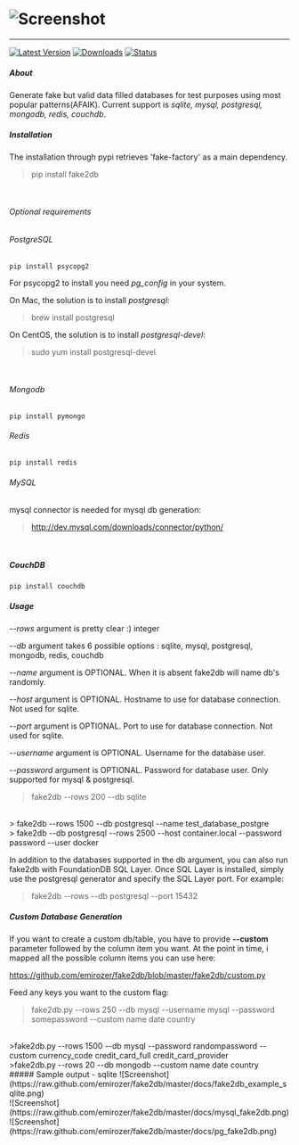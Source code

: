 ![Screenshot](https://raw.github.com/emirozer/fake2db/master/docs/fake2db_logo_screenshot.png)
===========
***

[![Latest Version](https://img.shields.io/pypi/v/fake2db.svg)](https://img.shields.io/pypi/v/fake2db.svg)
[![Downloads](https://img.shields.io/pypi/dm/fake2db.svg)](https://img.shields.io/pypi/dm/fake2db.svg)
[![Status](https://img.shields.io/pypi/status/fake2db.svg)](https://img.shields.io/pypi/status/fake2db.svg)



##### About

Generate fake but valid data filled databases for test purposes using most popular patterns(AFAIK).
Current support is *sqlite, mysql, postgresql, mongodb, redis, couchdb*. <br>

##### Installation

The installation through pypi retrieves 'fake-factory' as a main dependency.
> pip install fake2db
<br>

###### Optional requirements

###### PostgreSQL

    pip install psycopg2

For psycopg2 to install you need *pg_config* in your system.

On Mac, the solution is to install *postgresql*:
> brew install postgresql

On CentOS, the solution is to install *postgresql-devel*:
> sudo yum install postgresql-devel
<br>

###### Mongodb

    pip install pymongo

###### Redis

    pip install redis

###### MySQL

mysql connector is needed for mysql db generation:
> http://dev.mysql.com/downloads/connector/python/
<br>

##### CouchDB

	pip install couchdb

##### Usage


*--rows* argument is pretty clear :) integer

*--db* argument takes 6 possible options : sqlite, mysql, postgresql, mongodb, redis, couchdb

*--name* argument is OPTIONAL. When it is absent fake2db will name db's randomly.

*--host* argument is OPTIONAL. Hostname to use for database connection. Not used for sqlite.

*--port* argument is OPTIONAL. Port to use for database connection. Not used for sqlite.

*--username* argument is OPTIONAL. Username for the database user.

*--password* argument is OPTIONAL. Password for database user. Only supported for mysql & postgresql.


> fake2db --rows 200 --db sqlite
<br>
> fake2db --rows 1500 --db postgresql --name test_database_postgre
<br>
> fake2db --db postgresql --rows 2500 --host container.local --password password --user docker
<br>

In addition to the databases supported in the db argument, you can also run fake2db with FoundationDB SQL Layer. Once SQL Layer is installed, simply use the postgresql generator and specify the SQL Layer port. For example:

> fake2db --rows --db postgresql --port 15432


##### Custom Database Generation

If you want to create a custom db/table, you have to provide **--custom** parameter followed by the column item you want. At the point in time, i mapped all the possible column items you can use here:

<https://github.com/emirozer/fake2db/blob/master/fake2db/custom.py>

Feed any keys you want to the custom flag:

> fake2db.py --rows 250 --db mysql --username mysql --password somepassword --custom name date country
<br>
>fake2db.py --rows 1500 --db mysql --password randompassword --custom currency_code credit_card_full credit_card_provider
<br>
>fake2db.py --rows 20 --db mongodb --custom name date country


<br>
##### Sample output - sqlite
![Screenshot](https://raw.github.com/emirozer/fake2db/master/docs/fake2db_example_sqlite.png)
<br>
![Screenshot](https://raw.github.com/emirozer/fake2db/master/docs/mysql_fake2db.png)
<br>
![Screenshot](https://raw.github.com/emirozer/fake2db/master/docs/pg_fake2db.png)

<br>
